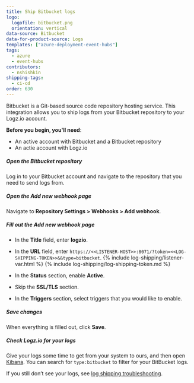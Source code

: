 ```yaml
---
title: Ship Bitbucket logs
logo:
  logofile: bitbucket.png
  orientation: vertical
data-source: Bitbucket
data-for-product-source: Logs
templates: ["azure-deployment-event-hubs"]
tags:
  - azure
  - event-hubs
contributors:
  - nshishkin
shipping-tags:
  - ci-cd
order: 630
---
```


Bitbucket is a Git-based source code repository hosting service. This integration allows you to ship logs from your Bitbucket repository to your Logz.io account.

**Before you begin, you'll need**: 

* An active account with Bitbucket and a Bitbucket repository
* An actie account with Logz.io

<div class="tasklist">

##### Open the Bitbucket repository

Log in to your Bitbucket account and navigate to the repository that you need to send logs from.

##### Open the **Add new webhook** page

Navigate to **Repository Settings > Webhooks > Add webhook**.

##### Fill out the **Add new webhook** page

* In the **Title** field, enter **logzio**.

* In the **URL** field, enter `https://<<LISTENER-HOST>>:8071/?token=<<LOG-SHIPPING-TOKEN>>&&type=bitbucket`. {% include log-shipping/listener-var.html %} {% include log-shipping/log-shipping-token.md %}

* In the **Status** section, enable **Active**.

* Skip the **SSL/TLS** section.

* In the **Triggers** section, select triggers that you would like to enable.

##### Save changes

When everything is filled out, click **Save**.


##### Check Logz.io for your logs

Give your logs some time to get from your system to ours, and then open [Kibana](https://app.logz.io/#/dashboard/kibana/discover?). You can search for `type:bitbucket` to filter for your BitBucket logs.
  
If you still don’t see your logs, see [log shipping troubleshooting](https://docs.logz.io/user-guide/log-shipping/log-shipping-troubleshooting.html).

</div>

